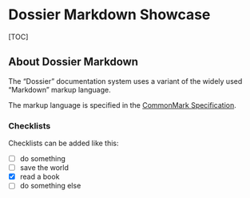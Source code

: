 # Dossier Markdown Showcase

[TOC]

## About Dossier Markdown

The “Dossier” documentation system uses a variant of the widely used “Markdown” markup language.

The markup language is specified in the [CommonMark Specification][CommonMarkSpec].

### Checklists

Checklists can be added like this:

* [ ] do something
* [ ] save the world
* [x] read a book
* [ ] do something else

<!--- References --->

[CommonMarkSpec]: https://spec.commonmark.org/current
